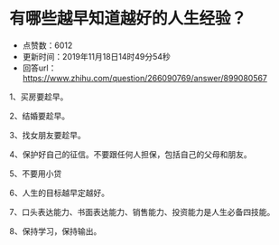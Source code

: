 # 有哪些越早知道越好的人生经验？
- 点赞数：6012
- 更新时间：2019年11月18日14时49分54秒
- 回答url：https://www.zhihu.com/question/266090769/answer/899080567
<body>
 <p data-pid="2IJmywne">1、买房要趁早。</p>
 <p data-pid="lfWJhZr_">2、结婚要趁早。</p>
 <p data-pid="R5R8VtXD">3、找女朋友要趁早。</p>
 <p data-pid="OquqZATy">4、保护好自己的征信。不要跟任何人担保，包括自己的父母和朋友。</p>
 <p data-pid="Jm_YO8Qm">5、不要用小贷</p>
 <p data-pid="w3-ls3Jx">6、人生的目标越早定越好。</p>
 <p data-pid="D6Eirgax">7、口头表达能力、书面表达能力、销售能力、投资能力是人生必备四技能。</p>
 <p data-pid="5iyFU5_g">8、保持学习，保持输出。</p>
</body>
